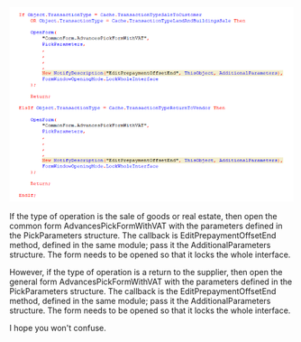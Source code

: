 ﻿![Code](do-not-confuse.png)

If the type of operation is the sale of goods or real estate, then open the common form AdvancesPickFormWithVAT with the parameters defined in the PickParameters structure. The callback is EditPrepaymentOffsetEnd method, defined in the same module; pass it the AdditionalParameters structure. The form needs to be opened so that it locks the whole interface.

However, if the type of operation is a return to the supplier, then open the general form AdvancesPickFormWithVAT with the parameters defined in the PickParameters structure. The callback is the EditPrepaymentOffsetEnd method, defined in the same module; pass it the AdditionalParameters structure. The form needs to be opened so that it locks the whole interface.

I hope you won't confuse.